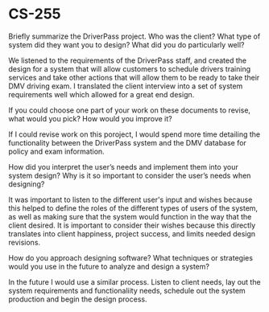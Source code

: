 # CS-255

Briefly summarize the DriverPass project. Who was the client? What type of system did they want you to design?
What did you do particularly well?

We listened to the requirements of the DriverPass staff, and created the design for a system that will allow customers to schedule drivers training services and take other actions that will allow them to be ready to take their DMV driving exam. I translated the client interview into a set of system requirements well which allowed for a great end design.

If you could choose one part of your work on these documents to revise, what would you pick? How would you improve it?

If I could revise work on this poroject, I would spend more time detailing the functionality between the DriverPass system and the DMV database for policy and exam information.

How did you interpret the user’s needs and implement them into your system design? Why is it so important to consider the user’s needs when designing?

It was important to listen to the different user's input and wishes because this helped to define the roles of the different types of users of the system, as well as making sure that the system would function in the way that the client desired. It is important to consider their wishes because this directly translates into client happiness, project success, and limits needed design revisions.

How do you approach designing software? What techniques or strategies would you use in the future to analyze and design a system?

In the future I would use a similar process. Listen to client needs, lay out the system requirements and functionaliity needs, schedule out the system production and begin the design process.
